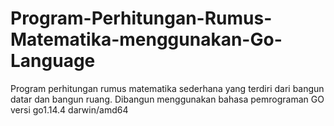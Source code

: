 # Program-Perhitungan-Rumus-Matematika-menggunakan-Go-Language
Program perhitungan rumus matematika sederhana yang terdiri dari bangun datar dan bangun ruang. Dibangun menggunakan bahasa pemrograman GO versi go1.14.4 darwin/amd64
